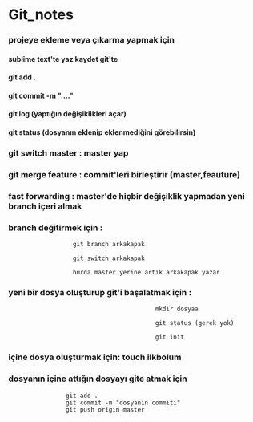 # Git_notes
### projeye ekleme veya çıkarma yapmak için
#### sublime text'te yaz kaydet git'te
#### git add .
#### git commit -m "...."
#### git log (yaptığın değişiklikleri açar)
#### git status (dosyanın eklenip eklenmediğini görebilirsin)
### git switch master : master yap
### git merge feature : commit'leri birleştirir (master,feauture)
### fast forwarding : master'de hiçbir değişiklik yapmadan yeni branch içeri almak
### branch değitirmek için :
                      git branch arkakapak

                      git switch arkakapak
                      
                      burda master yerine artık arkakapak yazar   
  ### yeni bir dosya oluşturup git'i başalatmak için :
                                             mkdir dosyaa

                                             git status (gerek yok)
                                             
                                             git init
### içine dosya oluşturmak için: touch ilkbolum
### dosyanın içine attığın dosyayı gite atmak için
                    git add .
                    git commit -m "dosyanın commiti"
                    git push origin master

